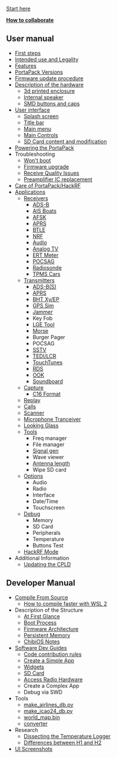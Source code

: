 [Start here](Home)

[**How to collaborate**](How-to-collaborate)
## User manual
* [First steps](First-steps)
* [Intended use and Legality](Intended-Use-and-Legality)
* [Features](Features)
* [PortaPack Versions](PortaPack-Versions)
* [Firmware update procedure](Update-firmware)
* [Description of the hardware](Hardware-overview)
   * [3d printed enclosure](H2-Enclosure)
   * [Internal speaker](Internal-speaker)
   * [SMD buttons and caps](Push-buttons-and-button-caps)
* [User interface](User-interface)
   * [Splash screen](Create-a-custom-splash-screen)
   * [Title bar](title-bar)
   * [Main menu](main-menu)
   * [Main Controls](Main-Controls)
   * [SD Card content and modification](SD-Card-Content)
* [Powering the PortaPack](Powering-the-PortaPack)
* Troubleshooting
   * [Won't boot](https://github.com/eried/portapack-mayhem/wiki/Won't-boot)
   * [Firmware upgrade](https://github.com/eried/portapack-mayhem/wiki/Update-firmware-troubleshooting)
   * [Receive Quality Issues](https://github.com/eried/portapack-mayhem/wiki/Help!-Im-not-receiving-anything!---Receive-Quality-Issues)
   * [Preamplifier IC replacement](https://github.com/eried/portapack-mayhem/wiki/preamplifier-ic-replacement)
* [Care of PortaPack/HackRF](Care)
* [Applications](Applications)
   * [Receivers](Receivers)
      * [ADS-B](Automatic-dependent-surveillance–broadcast-(ADS-B))
      * [AIS Boats](AIS-Boats)
      * [AFSK](AFSK)
      * [APRS](APRS-RX)
      * [BTLE](Bluetooth-Low-Energy-Receiver)
      * [NRF](https://github.com/eried/portapack-mayhem/wiki/decoder-for-NRF24L01)
      * [Audio](Audio-Receivers)
      * [Analog TV](https://github.com/eried/portapack-mayhem/wiki/Analog-TV-Receiver)
      * [ERT Meter](ERT)
      * [POCSAG](POCSAG-Receiver)
      * [Radiosonde](Radiosonde)
      * [TPMS Cars](TPMS-Cars)   
   * [Transmitters](Transmitters)
      * [ADS-B(S)](ADS-B(S))
      * [APRS](APRS-TX)
      * [BHT Xy/EP](BHT)
      * [GPS Sim](GPS-Sim)
      * [Jammer](Jammer)
      * Key Fob
      * [LGE Tool](LGE-Tool)
      * [Morse](Morse)
      * Burger Pager
      * POCSAG
      * [SSTV](https://github.com/eried/portapack-mayhem/wiki/SSTV)
      * [TEDI/LCR](LCR)
      * [TouchTunes](https://github.com/eried/portapack-mayhem/wiki/TouchTunes)
      * [RDS](RDS)
      * [OOK](OOK)
      * [Soundboard](Soundboard)
   * [Capture](Capture)
      * [C16 Format](C16-format)
   * [Replay](Replay)
   * [Calls](Calls)
   * [Scanner](Scanner)
   * [Microphone Tranceiver](Microphone-Tranceiver)
   * [Looking Glass](Looking-Glass)
   * [Tools](Tools)
      * Freq manager
      * File manager
      * [Signal gen](Signal-Generator)
      * Wave viewer
      * [Antenna length](antennas)
      * Wipe SD card
   * [Options](Options)
      * Audio
      * Radio
      * Interface
      * Date/Time
      * Touchscreen
   * [Debug](Debug)
      * Memory
      * SD Card
      * Peripherals
      * Temperature
      * Buttons Test
   * [HackRF Mode](HackRF)
* Additional Information
   * [Updating the CPLD](Updating-the-CPLD)
## Developer Manual
* [Compile From Source](Compile-firmware)
   * [How to compile faster with WSL 2](How-to-compile-faster-with-WSL-2)
* Description of the Structure
   * [At First Glance](At-first-glance)
   * [Boot Process](Boot-Process)
   * [Firmware Architecture](Firmware-Architecture)
   * [Persistent Memory](Persistent-Memory)
   * [ChibiOS Notes](ChibiOS-Notes)
* [Software Dev Guides](Software-Dev-Guides)
   * [Code contribution rules](Code-contribution-rules)
   * [Create a Simple App](Create-a-simple-app)
   * [Widgets](Widgets)
   * [SD Card](SD-Card-(DEV))
   * [Access Radio Hardware](Access-Radio-Hardware) 
   * Create a Complex App
   * Debug via SWD
* Tools
   * [make_airlines_db.py](Make-airlines-db)
   * [make_icao24_db.py](Make-icao24-db)
   * [world_map.bin](World-map-generation)
   * [converter](Splash-and-other-images)
* Research
   * [Dissecting the Temperature Logger](Dissecting-the-Temperature-logger)
   * [Differences between H1 and H2](Differences-Between-H1-and-H2-models)
* [UI Screenshots](UI-Screenshots)
